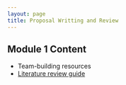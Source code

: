 ```yaml
---
layout: page
title: Proposal Writting and Review
---
```

## Module 1 Content
- Team-building resources
- [Literature review guide](link)
